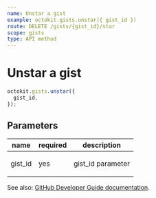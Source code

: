 ```yaml
---
name: Unstar a gist
example: octokit.gists.unstar({ gist_id })
route: DELETE /gists/{gist_id}/star
scope: gists
type: API method
---
```


# Unstar a gist

```js
octokit.gists.unstar({
  gist_id,
});
```

## Parameters

<table>
  <thead>
    <tr>
      <th>name</th>
      <th>required</th>
      <th>description</th>
    </tr>
  </thead>
  <tbody>
    <tr><td>gist_id</td><td>yes</td><td>

gist_id parameter

</td></tr>
  </tbody>
</table>

See also: [GitHub Developer Guide documentation](https://docs.github.com/rest/reference/gists/#unstar-a-gist).
